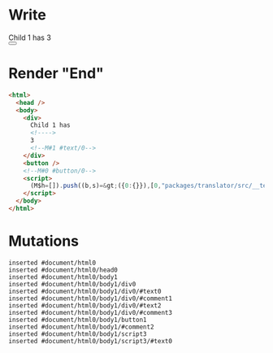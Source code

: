 # Write
  <div>Child 1 has <!>3<!M#1 #text/0></div><button></button><!M#0 #button/0><script>(M$h=[]).push((b,s)=>({0:{}}),[0,"packages/translator/src/__tests__/fixtures/dynamic-tag-custom-tags/template.marko_0_tagName",])</script>


# Render "End"
```html
<html>
  <head />
  <body>
    <div>
      Child 1 has 
      <!---->
      3
      <!--M#1 #text/0-->
    </div>
    <button />
    <!--M#0 #button/0-->
    <script>
      (M$h=[]).push((b,s)=&gt;({0:{}}),[0,"packages/translator/src/__tests__/fixtures/dynamic-tag-custom-tags/template.marko_0_tagName",])
    </script>
  </body>
</html>
```

# Mutations
```
inserted #document/html0
inserted #document/html0/head0
inserted #document/html0/body1
inserted #document/html0/body1/div0
inserted #document/html0/body1/div0/#text0
inserted #document/html0/body1/div0/#comment1
inserted #document/html0/body1/div0/#text2
inserted #document/html0/body1/div0/#comment3
inserted #document/html0/body1/button1
inserted #document/html0/body1/#comment2
inserted #document/html0/body1/script3
inserted #document/html0/body1/script3/#text0
```